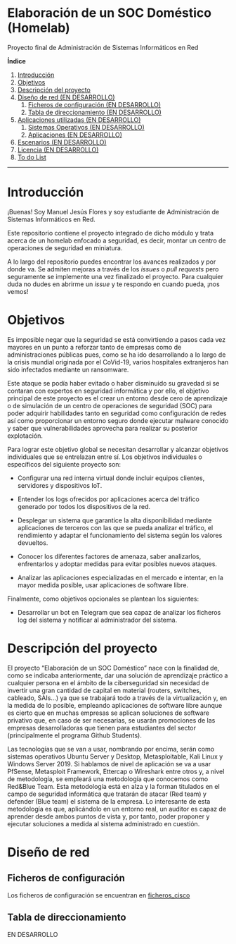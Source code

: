 # Elaboración de un SOC Doméstico (Homelab)
Proyecto final de Administración de Sistemas Informáticos en Red

**Índice**

1. [Introducción](#introducción)
2. [Objetivos](#objetivos)
3. [Descripción del proyecto](#descripción-del-proyecto)
4. [Diseño de red (EN DESARROLLO)](#diseño-de-red)
   1. [Ficheros de configuración (EN DESARROLLO)](#ficheros-de-configuración)
   2. [Tabla de direccionamiento (EN DESARROLLO)](#tabla-de-direccionamiento)
5. [Aplicaciones utilizadas (EN DESARROLLO)](#aplicaciones-utilizadas)
   1. [Sistemas Operativos (EN DESARROLLO)](#sistemas-operativos)
   2. [Aplicaciones (EN DESARROLLO)](#aplicaciones)
6. [Escenarios (EN DESARROLLO)](#escenarios)
7. [Licencia (EN DESARROLLO)](#licencia)
8. [To do List](#to-do-list)

---

# Introducción

¡Buenas! Soy Manuel Jesús Flores y soy estudiante de Administración de Sistemas Informáticos en Red.

Este repositorio contiene el proyecto integrado de dicho módulo y trata acerca de un homelab enfocado a seguridad, es decir, montar un centro de operaciones de seguridad en miniatura.

A lo largo del repositorio puedes encontrar los avances realizados y por donde va. Se admiten mejoras a través de los *issues* o *pull requests* pero seguramente se implemente una vez finalizado el proyecto. Para cualquier duda no dudes en abrirme un *issue* y te respondo en cuando pueda, ¡nos vemos!

# Objetivos
Es imposible negar que la seguridad se está convirtiendo a pasos cada vez mayores en un punto a reforzar tanto de empresas como de administraciones públicas pues, como se ha ido desarrollando a lo largo de la crisis mundial originada por el CoVid-19, varios hospitales extranjeros han sido infectados mediante un ransomware.

Este ataque se podía haber evitado o haber disminuido su gravedad si se contaran con expertos en seguridad informática y por ello, el objetivo principal de este proyecto es el crear un entorno desde cero de aprendizaje o de simulación de un centro de operaciones de seguridad (SOC) para poder adquirir habilidades tanto en seguridad como configuración de redes así como proporcionar un entorno seguro donde ejecutar malware conocido y saber que vulnerabilidades aprovecha para realizar su posterior explotación.

Para lograr este objetivo global se necesitan desarrollar y alcanzar objetivos individuales que se entrelazan entre sí. Los objetivos individuales o específicos del siguiente proyecto son:

* Configurar una red interna virtual donde incluir equipos clientes, servidores y dispositivos IoT.

* Entender los logs ofrecidos por aplicaciones acerca del tráfico generado por todos los dispositivos de la red.

* Desplegar un sistema que garantice la alta disponibilidad mediante aplicaciones de terceros con las que se pueda analizar el tráfico, el rendimiento y adaptar el funcionamiento del sistema según los valores devueltos.

* Conocer los diferentes factores de amenaza, saber analizarlos, enfrentarlos y adoptar medidas para evitar posibles nuevos ataques.

* Analizar las aplicaciones especializadas en el mercado e intentar, en la mayor medida posible, usar aplicaciones de software libre.

Finalmente, como objetivos opcionales se plantean los siguientes:

* Desarrollar un bot en Telegram que sea capaz de analizar los ficheros log del sistema y notificar al administrador del sistema.

# Descripción del proyecto

El proyecto “Elaboración de un SOC Doméstico” nace con la finalidad de, como se indicaba anteriormente, dar una solución de aprendizaje práctico a cualquier persona en el ámbito de la ciberseguridad sin necesidad de invertir una gran cantidad de capital en material (routers, switches, cableado, SAIs…) ya que se trabajará todo a través de la virtualización y, en la medida de lo posible, empleando aplicaciones de software libre aunque es cierto que en muchas empresas se aplican soluciones de software privativo que, en caso de ser necesarias, se usarán promociones de las empresas desarrolladoras que tienen para estudiantes del sector (principalmente el programa Github Students).

Las tecnologías que se van a usar, nombrando por encima, serán como sistemas operativos Ubuntu Server y Desktop, Metasploitable, Kali Linux y Windows Server 2019. Si hablamos de nivel de aplicación se va a usar PfSense, Metasploit Framework, Ettercap o Wireshark entre otros y, a nivel de metodología, se empleará una metodología que conocemos como Red&Blue Team. Esta metodología está en alza y la forman titulados en el campo de seguridad informática que tratarán de atacar (Red team) y defender (Blue team) el sistema de la empresa. Lo interesante de esta metodología es que, aplicándolo en un entorno real, un auditor es capaz de aprender desde ambos puntos de vista y, por tanto, poder proponer y ejecutar soluciones a medida al sistema administrado en cuestión.

# Diseño de red
   ## Ficheros de configuración
   Los ficheros de configuración se encuentran en [ficheros_cisco](./ficheros_cisco)
   ## Tabla de direccionamiento
   EN DESARROLLO
